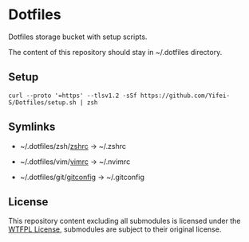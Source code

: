 # Dotfiles

Dotfiles storage bucket with setup scripts.

The content of this repository should stay in ~/.dotfiles directory.

## Setup

```shell
curl --proto '=https' --tlsv1.2 -sSf https://github.com/Yifei-S/Dotfiles/setup.sh | zsh
```

## Symlinks

- ~/.dotfiles/zsh/[zshrc](/zsh/zshrc) -> ~/.zshrc

- ~/.dotfiles/vim/[vimrc](/vim/vimrc) -> ~/.nvimrc

- ~/.dotfiles/git/[gitconfig](/git/gitconfig) -> ~/.gitconfig

## License

This repository content excluding all submodules is licensed under the [WTFPL License](LICENSE), submodules are subject to their original license.
